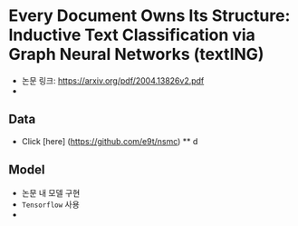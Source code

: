 # Every Document Owns Its Structure: Inductive Text Classification via Graph Neural Networks (textING)
* 논문 링크: <https://arxiv.org/pdf/2004.13826v2.pdf>
* 

## Data
* Click [here] (https://github.com/e9t/nsmc)
** d

## Model
* 논문 내 모델 구현
* ```Tensorflow``` 사용
* 
